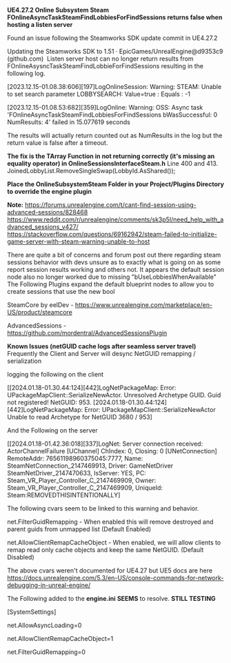 **UE4.27.2 Online Subsystem Steam FOnlineAsyncTaskSteamFindLobbiesForFindSessions returns false when hosting a listen server**

Found an issue following the Steamworks SDK update commit in UE4.27.2

Updating the Steamworks SDK to 1.51 · EpicGames/UnrealEngine@d9353c9 (github.com)
​
Listen server host can no longer return results from FOnlineAsysncTaskSteamFindLobbieForFindSessions resulting in the following log.

[2023.12.15-01.08.38:606][197]LogOnlineSession: Warning: STEAM: Unable to set search parameter LOBBYSEARCH: Value=true : Equals : -1

[2023.12.15-01.08.53:682][359]LogOnline: Warning: OSS: Async task 'FOnlineAsyncTaskSteamFindLobbiesForFindSessions bWasSuccessful: 0 NumResults: 4' failed in 15.077619 seconds

The results will actually return counted out as NumResults in the log but the return value is false after a timeout.

**​The fix is the TArray Function in not returning correctly (it's missing an equality operator) in OnlineSessionsInterfaceSteam.h**
Line 400 and 413.
JoinedLobbyList.RemoveSingleSwap(LobbyId.AsShared());

**Place the OnlineSubsystemSteam Folder in your Project/Plugins Directory to override the engine plugin**

**Note:**
https://forums.unrealengine.com/t/cant-find-session-using-advanced-sessions/828468
https://www.reddit.com/r/unrealengine/comments/sk3p5l/need_help_with_advanced_sessions_v427/
https://stackoverflow.com/questions/69162942/steam-failed-to-initialize-game-server-with-steam-warning-unable-to-host

There are quite a bit of concerns and forum post out there regarding steam sessions behavior with devs unsure as to exactly what is going on as some report session results working and others not.
It appears the default session node also no longer worked due to missing "bUseLobbiesWhenAvailable"
The Following Plugins expand the default blueprint nodes to allow you to create sessions that use the new bool

SteamCore by eelDev - https://www.unrealengine.com/marketplace/en-US/product/steamcore

AdvancedSessions - https://github.com/mordentral/AdvancedSessionsPlugin


**Known Issues (netGUID cache logs after seamless server travel)**
Frequently the Client and Server will desync NetGUID remapping / serialization

logging the following on the client

[[2024.01.18-01.30.44:124][442]LogNetPackageMap: Error: UPackageMapClient::SerializeNewActor. Unresolved Archetype GUID. Guid not registered! NetGUID: 953.
[2024.01.18-01.30.44:124][442]LogNetPackageMap: Error: UPackageMapClient::SerializeNewActor Unable to read Archetype for NetGUID 3680 / 953]

And the Following on the server

[[2024.01.18-01.42.36:018][337]LogNet: Server connection received: ActorChannelFailure [UChannel] ChIndex: 0, Closing: 0 [UNetConnection] RemoteAddr: 76561198960375045:7777, Name: SteamNetConnection_2147469913, Driver: GameNetDriver SteamNetDriver_2147470633, IsServer: YES, PC: Steam_VR_Player_Controller_C_2147469909, Owner: Steam_VR_Player_Controller_C_2147469909, UniqueId: Steam:REMOVEDTHISINTENTIONALLY]

The following cvars seem to be linked to this warning and behavior. 

net.FilterGuidRemapping - When enabled this will remove destroyed and parent guids from unmapped list (Default Enabled)

net.AllowClientRemapCacheObject - When enabled, we will allow clients to remap read only cache objects and keep the same NetGUID. (Default Disabled)

The above cvars weren't documented for UE4.27 but UE5 docs are here https://docs.unrealengine.com/5.3/en-US/console-commands-for-network-debugging-in-unreal-engine/

The Following added to the **engine.ini** **SEEMS** to resolve. **STILL TESTING**

[SystemSettings]

net.AllowAsyncLoading=0

net.AllowClientRemapCacheObject=1

net.FilterGuidRemapping=0 

